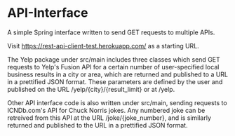 # API-Interface

A simple Spring interface written to send GET requests to multiple APIs.

Visit https://rest-api-client-test.herokuapp.com/ as a starting URL.

The Yelp package under src/main includes three classes which send GET requests to Yelp's Fusion API for a certain number of user-specified local business results in a city or area, which are returned and published to a URL in a prettified JSON format. These parameters are defined by the user and published on the URL /yelp/{city}/{result_limit} or at /yelp. 

Other API interface code is also written under src/main, sending requests to ICNDb.com's API for Chuck Norris jokes. Any numbered joke can be retreived from this API at the URL /joke/{joke_number}, and is similarly returned and published to the URL in a prettified JSON format.
